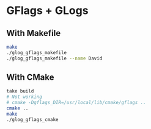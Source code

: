# GFlags + GLogs

## With Makefile

```bash
make
./glog_gflags_makefile
./glog_gflags_makefile --name David
```

## With CMake

```bash
take build
# Not working
# cmake -Dgflags_DIR=/usr/local/lib/cmake/gflags ..
cmake ..
make
./glog_gflags_cmake
```
